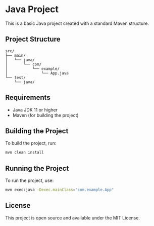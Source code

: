 # Java Project

This is a basic Java project created with a standard Maven structure.

## Project Structure

```
src/
├── main/
│   └── java/
│       └── com/
│           └── example/
│               └── App.java
└── test/
    └── java/
```

## Requirements

- Java JDK 11 or higher
- Maven (for building the project)

## Building the Project

To build the project, run:

```bash
mvn clean install
```

## Running the Project

To run the project, use:

```bash
mvn exec:java -Dexec.mainClass="com.example.App"
```

## License

This project is open source and available under the MIT License.
